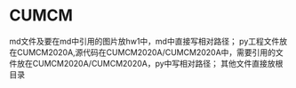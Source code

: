 # CUMCM
md文件及要在md中引用的图片放hw1中，md中直接写相对路径；
py工程文件放在CUMCM2020A,源代码在CUMCM2020A/CUMCM2020A中，需要引用的文件放在CUMCM2020A/CUMCM2020A，py中写相对路径；
其他文件直接放根目录
